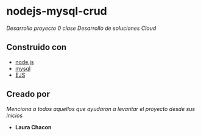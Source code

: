 # nodejs-mysql-crud

_Desarrollo proyecto 0 clase Desarrollo de soluciones Cloud_

## Construido con️

* [node.js](https://nodejs.org/en/)
* [mysql](https://www.mysql.com/) 
* [EJS](https://ejs.co/)

## Creado por

_Menciona a todos aquellos que ayudaron a levantar el proyecto desde sus inicios_

* **Laura Chacon**